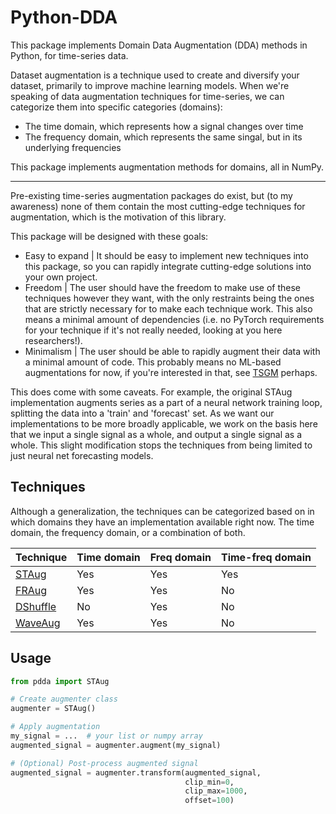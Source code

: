 # Python-DDA

This package implements Domain Data Augmentation (DDA) methods in Python, for
time-series data.

Dataset augmentation is a technique used to create and diversify your dataset,
primarily to improve machine learning models. When we're speaking of data
augmentation techniques for time-series, we can categorize them into specific categories (domains):

- The time domain, which represents how a signal changes over time
- The frequency domain, which represents the same singal, but in its underlying frequencies

This package implements augmentation methods for domains, all in NumPy.

______________________________________________________________________

Pre-existing time-series augmentation packages do exist, but (to my awareness) none
of them contain the most cutting-edge techniques for augmentation, which is the motivation
of this library.

This package will be designed with these goals:

- Easy to expand | It should be easy to implement new techniques into this package,
  so you can rapidly integrate cutting-edge solutions into your own project.
- Freedom | The user should have the freedom to make use of these techniques however
  they want, with the only restraints being the ones that are strictly necessary
  for to make each technique work. This also means a minimal amount of
  dependencies (i.e. no PyTorch requirements for your technique if it's not really
  needed, looking at you here researchers!).
- Minimalism | The user should be able to rapidly augment their data with a minimal
  amount of code. This probably means no ML-based augmentations for now, if you're
  interested in that, see [TSGM](https://github.com/AlexanderVNikitin/tsgm) perhaps.

This does come with some caveats. For example, the original STAug
implementation augments series as a part of a neural network training loop,
splitting the data into a 'train' and 'forecast' set. As we want our implementations
to be more broadly applicable, we work on the basis here that we input a single
signal as a whole, and output a single signal as a whole. This slight modification
stops the techniques from being limited to just neural net forecasting models.

## Techniques

Although a generalization, the techniques can be categorized based
on in which domains they have an implementation available right now. The time domain, the frequency domain, or a combination of both.

| Technique                              | Time domain | Freq domain | Time-freq domain |
|----------------------------------------|-------------|-------------|------------------|
| [STAug](pdda/augments/st_aug.py)       | Yes         | Yes         | Yes              |
| [FRAug](pdda/augments/fr_aug.py)       | Yes         | Yes         | No               |
| [DShuffle](pdda/augments/d_shuffle.py) | No          | Yes         | No               |
| [WaveAug](pdda/augments/wave_aug.py)   | Yes         | Yes         | No               |

## Usage

```python
from pdda import STAug

# Create augmenter class
augmenter = STAug()

# Apply augmentation
my_signal = ...  # your list or numpy array
augmented_signal = augmenter.augment(my_signal)

# (Optional) Post-process augmented signal
augmented_signal = augmenter.transform(augmented_signal, 
                                       clip_min=0,
                                       clip_max=1000,
                                       offset=100)
```
